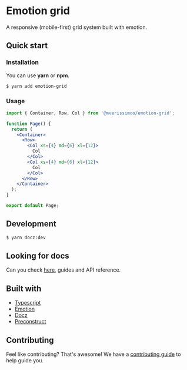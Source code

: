 # Emotion grid

A responsive (mobile-first) grid system built with emotion.

## Quick start

### Installation

You can use **yarn** or **npm**.

```
$ yarn add emotion-grid
```

### Usage

```jsx
import { Container, Row, Col } from '@mverissimoo/emotion-grid';

function Page() {
  return (
    <Container>
      <Row>
        <Col xs={4} md={6} xl={12}>
          Col
        </Col>
        <Col xs={4} md={6} xl={12}>
          Col
        </Col>
      </Row>
    </Container>
  );
}

export default Page;
```

## Development

```bash
$ yarn docz:dev
```

## Looking for docs

Can you check [here](https://google.com/), guides and API reference.

## Built with

- [Typescript](https://www.typescriptlang.org/)
- [Emotion](https://emotion.sh/docs/introduction)
- [Docz](https://www.docz.site/)
- [Preconstruct](https://preconstruct.tools/)

## Contributing

Feel like contributing? That's awesome! We have a [contributing guide](https://google.com/) to help guide you.
